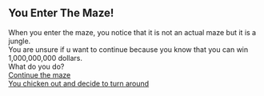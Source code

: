 ## You Enter The Maze!
When you enter the maze, you notice that it is not an actual maze but it is a jungle.   
You are unsure if u want to continue because you know that you can win 1,000,000,000 dollars.   
What do you do?   
[Continue the maze](you-lose.md)   
[You chicken out and decide to turn around](you-win.md)